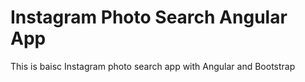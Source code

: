 Instagram Photo Search Angular App
==================================
This is baisc Instagram photo search app with Angular and Bootstrap
